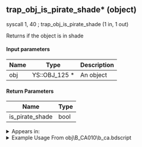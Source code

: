 ## trap_obj_is_pirate_shade* (object)

syscall 1, 40 ; trap_obj_is_pirate_shade (1 in, 1 out)

Returns if the object is in shade

#### Input parameters
| Name | Type | Description
|------|------|------------
| obj   | YS::OBJ_125 *   | An object


#### Return Parameters
| Name | Type
|------|-----
| is_pirate_shade   | bool   


<details>
	<summary>Appears in:</summary>
| filename | Entity (obj)
|----------|-------------
| obj\B_CA010\b_ca.bdscript       | ((B) Barbossa)          
| obj\B_CA020\b_ca.bdscript       | ((M) Undead Pirate A)          
| obj\B_CA030\b_ca.bdscript       | ((M) Undead Pirate B)          
| obj\B_CA040\b_ca.bdscript       | ((M) Undead Pirate C)          
| obj\B_CA040_PUB\b_ca.bdscript       | ()          

</details>

<details>
	<summary>Example Usage From obj\B_CA010\b_ca.bdscript</summary>
L1544:
 pushFromFSp 0
 fetchValue 132
 eqz 
 dup 
 jz L1557
 pushFromFSp 0
 syscall 1, 40 ; trap_obj_is_pirate_shade (1 in, 1 out)
 eqzv
</details>

